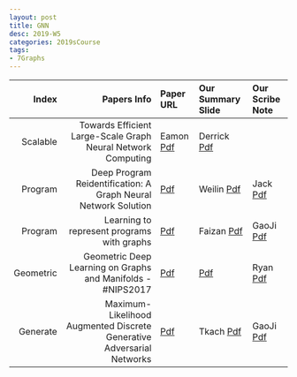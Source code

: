 ```yaml
---
layout: post
title: GNN   
desc: 2019-W5
categories: 2019sCourse
tags:
- 7Graphs
---
```


| Index | Papers Info | Paper URL| Our Summary Slide |Our Scribe Note |
| -----: | -------------------------------: | :----- | :----- | :----- | 
| Scalable |  Towards Efficient Large-Scale Graph Neural Network Computing   | Eamon [Pdf]() | Derrick [Pdf]() | 
| Program |  Deep Program Reidentification: A Graph Neural Network Solution | [Pdf](https://dl.acm.org/citation.cfm?id=3220078) | Weilin [Pdf]() | Jack [Pdf]() | 
| Program |   Learning to represent programs with graphs    | [Pdf]() | Faizan [Pdf]() | GaoJi [Pdf]() | 
| Geometric |  Geometric Deep Learning on Graphs and Manifolds - #NIPS2017    | [Pdf](https://github.com/kundajelab/gkmexplain)  | [Pdf]() | Ryan [Pdf]() | Arshdeep [Pdf]() |
| Generate |  Maximum-Likelihood Augmented Discrete Generative Adversarial Networks  | [Pdf](https://arxiv.org/abs/1702.07983) | Tkach [Pdf]() | GaoJi [Pdf]() | 

 
